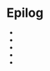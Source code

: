 # Epilog
- [](./Fragen%20und%20Feedback.md)
- [](./Bibliographie.md)
- [](./Autor:innen.md)
- [](./QUADRIGA.md)
- [](./Impressum.md)
